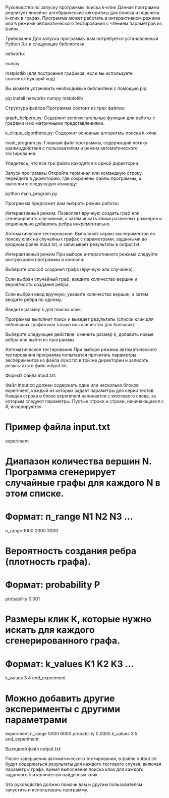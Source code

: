 Руководство по запуску программы поиска k-клик
Данная программа реализует линейно-алгебраические алгоритмы для поиска и подсчета k-клик в графах. Программа может работать в интерактивном режиме или в режиме автоматического тестирования с чтением параметров из файла.

Требования
Для запуска программы вам потребуется установленный Python 3.x и следующие библиотеки:

networkx

numpy

matplotlib (для построения графиков, если вы используете соответствующий код)

Вы можете установить необходимые библиотеки с помощью pip:

pip install networkx numpy matplotlib

Структура файлов
Программа состоит из трех файлов:

graph_helpers.py: Содержит вспомогательные функции для работы с графами и их матричными представлениями.

k_clique_algorithms.py: Содержит основные алгоритмы поиска k-клик.

main_program.py: Главный файл программы, содержащий логику взаимодействия с пользователем и режим автоматического тестирования.

Убедитесь, что все три файла находятся в одной директории.

Запуск программы
Откройте терминал или командную строку, перейдите в директорию, где сохранены файлы программы, и выполните следующую команду:

python main_program.py

Программа предложит вам выбрать режим работы:

Интерактивный режим: Позволяет вручную создать граф или сгенерировать случайный, а затем искать клики различных размеров и опционально добавлять ребра инкрементально.

Автоматическое тестирование: Выполняет серию экспериментов по поиску клик на случайных графах с параметрами, заданными во входном файле input.txt, и записывает результаты в output.txt.

Интерактивный режим
При выборе интерактивного режима следуйте инструкциям программы в консоли:

Выберите способ создания графа (вручную или случайно).

Если выбран случайный граф, введите количество вершин и вероятность создания ребра.

Если выбран ввод вручную, укажите количество вершин, а затем вводите ребра по одному.

Введите размер k для поиска клик.

Программа выполнит поиск и выведет результаты (список клик для небольших графов или только их количество для больших).

Выберите следующее действие: сменить размер k, добавить новые ребра или выйти из программы.

Автоматическое тестирование
При выборе режима автоматического тестирования программа попытается прочитать параметры экспериментов из файла input.txt в той же директории и записать результаты в файл output.txt.

Формат файла input.txt:

Файл input.txt должен содержать один или несколько блоков experiment, каждый из которых задает параметры для серии тестов. Каждая строка в блоке experiment начинается с ключевого слова, за которым следуют параметры. Пустые строки и строки, начинающиеся с #, игнорируются.

# Пример файла input.txt

experiment
# Диапазон количества вершин N. Программа сгенерирует случайные графы для каждого N в этом списке.
# Формат: n_range N1 N2 N3 ...
n_range 1000 2000 3000
# Вероятность создания ребра (плотность графа).
# Формат: probability P
probability 0.001
# Размеры клик K, которые нужно искать для каждого сгенерированного графа.
# Формат: k_values K1 K2 K3 ...
k_values 3 4
end_experiment

# Можно добавить другие эксперименты с другими параметрами
experiment
n_range 5000 6000
probability 0.0005
k_values 3 5
end_experiment

Выходной файл output.txt:

После завершения автоматического тестирования, в файле output.txt будут содержаться результаты для каждого тестового случая, включая параметры графа, время выполнения поиска клик для каждого заданного k и количество найденных клик.

Это руководство должно помочь вам и другим пользователям запустить и использовать программу.
